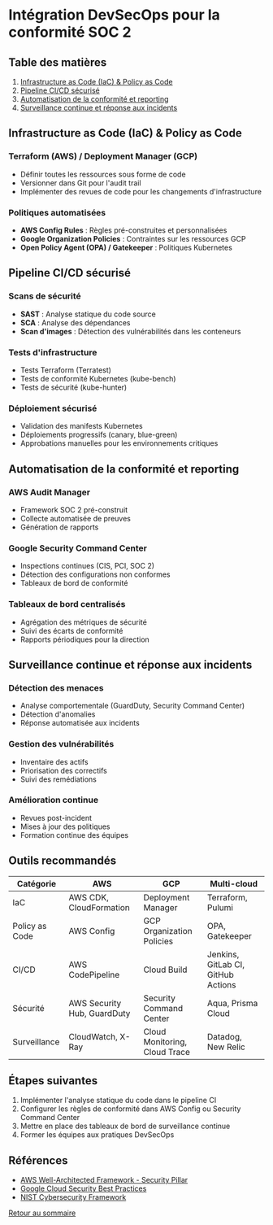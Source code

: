 # Intégration DevSecOps pour la conformité SOC 2

## Table des matières
1. [Infrastructure as Code (IaC) & Policy as Code](#infrastructure-as-code-iac--policy-as-code)
2. [Pipeline CI/CD sécurisé](#pipeline-cicd-sécurisé)
3. [Automatisation de la conformité et reporting](#automatisation-de-la-conformité-et-reporting)
4. [Surveillance continue et réponse aux incidents](#surveillance-continue-et-réponse-aux-incidents)

## Infrastructure as Code (IaC) & Policy as Code

### Terraform (AWS) / Deployment Manager (GCP)
- Définir toutes les ressources sous forme de code
- Versionner dans Git pour l'audit trail
- Implémenter des revues de code pour les changements d'infrastructure

### Politiques automatisées
- **AWS Config Rules** : Règles pré-construites et personnalisées
- **Google Organization Policies** : Contraintes sur les ressources GCP
- **Open Policy Agent (OPA) / Gatekeeper** : Politiques Kubernetes

## Pipeline CI/CD sécurisé

### Scans de sécurité
- **SAST** : Analyse statique du code source
- **SCA** : Analyse des dépendances
- **Scan d'images** : Détection des vulnérabilités dans les conteneurs

### Tests d'infrastructure
- Tests Terraform (Terratest)
- Tests de conformité Kubernetes (kube-bench)
- Tests de sécurité (kube-hunter)

### Déploiement sécurisé
- Validation des manifests Kubernetes
- Déploiements progressifs (canary, blue-green)
- Approbations manuelles pour les environnements critiques

## Automatisation de la conformité et reporting

### AWS Audit Manager
- Framework SOC 2 pré-construit
- Collecte automatisée de preuves
- Génération de rapports

### Google Security Command Center
- Inspections continues (CIS, PCI, SOC 2)
- Détection des configurations non conformes
- Tableaux de bord de conformité

### Tableaux de bord centralisés
- Agrégation des métriques de sécurité
- Suivi des écarts de conformité
- Rapports périodiques pour la direction

## Surveillance continue et réponse aux incidents

### Détection des menaces
- Analyse comportementale (GuardDuty, Security Command Center)
- Détection d'anomalies
- Réponse automatisée aux incidents

### Gestion des vulnérabilités
- Inventaire des actifs
- Priorisation des correctifs
- Suivi des remédiations

### Amélioration continue
- Revues post-incident
- Mises à jour des politiques
- Formation continue des équipes

## Outils recommandés

| Catégorie | AWS | GCP | Multi-cloud |
|-----------|-----|-----|-------------|
| IaC | AWS CDK, CloudFormation | Deployment Manager | Terraform, Pulumi |
| Policy as Code | AWS Config | GCP Organization Policies | OPA, Gatekeeper |
| CI/CD | AWS CodePipeline | Cloud Build | Jenkins, GitLab CI, GitHub Actions |
| Sécurité | AWS Security Hub, GuardDuty | Security Command Center | Aqua, Prisma Cloud |
| Surveillance | CloudWatch, X-Ray | Cloud Monitoring, Cloud Trace | Datadog, New Relic |

## Étapes suivantes
1. Implémenter l'analyse statique du code dans le pipeline CI
2. Configurer les règles de conformité dans AWS Config ou Security Command Center
3. Mettre en place des tableaux de bord de surveillance continue
4. Former les équipes aux pratiques DevSecOps

## Références
- [AWS Well-Architected Framework - Security Pillar](https://docs.aws.amazon.com/wellarchitected/latest/security-pillar/welcome.html)
- [Google Cloud Security Best Practices](https://cloud.google.com/security/best-practices)
- [NIST Cybersecurity Framework](https://www.nist.gov/cyberframework)

[Retour au sommaire](../../README.md)
